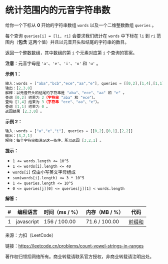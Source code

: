 # 统计范围内的元音字符串数

给你一个下标从 **0** 开始的字符串数组 `words` 以及一个二维整数数组 `queries` 。

每个查询 `queries[i] = [li, ri]` 会要求我们统计在 `words` 中下标在 `li` 到 `ri` 范围内（**包含** 这两个值）并且以元音开头和结尾的字符串的数目。

返回一个整数数组，其中数组的第 `i` 个元素对应第 `i` 个查询的答案。

**注意**：元音字母是 `'a'`、`'e'`、`'i'`、`'o'` 和 `'u'` 。

**示例 1：**

``` javascript
输入：words = ["aba","bcb","ece","aa","e"], queries = [[0,2],[1,4],[1,1]]
输出：[2,3,0]
解释：以元音开头和结尾的字符串是 "aba"、"ece"、"aa" 和 "e" 。
查询 [0,2] 结果为 2（字符串 "aba" 和 "ece"）。
查询 [1,4] 结果为 3（字符串 "ece"、"aa"、"e"）。
查询 [1,1] 结果为 0 。
返回结果 [2,3,0] 。
```

**示例 2：**

``` javascript
输入：words = ["a","e","i"], queries = [[0,2],[0,1],[2,2]]
输出：[3,2,1]
解释：每个字符串都满足这一条件，所以返回 [3,2,1] 。
```

**提示：**

- `1 <= words.length <= 10^5`
- `1 <= words[i].length <= 40`
- `words[i]` 仅由小写英文字母组成
- `sum(words[i].length) <= 3 * 10^5`
- `1 <= queries.length <= 10^5`
- `0 <= queries[j][0] <= queries[j][1] < words.length`

**解答：**

**#**|**编程语言**|**时间（ms / %）**|**内存（MB / %）**|**代码**
--|--|--|--|--
1|javascript|156 / 100.00|71.6 / 100.00|[前缀和](./javascript/ac_v1.js)

来源：力扣（LeetCode）

链接：https://leetcode.cn/problems/count-vowel-strings-in-ranges

著作权归领扣网络所有。商业转载请联系官方授权，非商业转载请注明出处。

